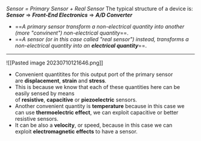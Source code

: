 *Sensor = Primary Sensor + Real Sensor*
The typical structure of a device is: ***Sensor*** ⇒ ***Front-End Electronics*** ⇒ ***A/D Converter***

- ==_A primary sensor transform a non-electrical quantity into another (more "convinent") non-electrical quantity_==.
- ==_A sensor (or in this case called "real sensor") instead, transforms a non-electrical quantity into an **electrical quantity**_==.

---

![[Pasted image 20230710121646.png]]
- Convenient quantitites for this output port of the primary sensor are **displacement**, **strain** and **stress**.
- This is because we know that each of these quantities here can be easily sensed by means of **resistive**, **capacitive** or **piezoelectric** sensors.
- Another convenient quantity is **temperature** because in this case we can use **thermoelectric effect**, we can exploit capacitive or better resistive sensors.
- It can be also a **velocity**, or speed, because in this case we can exploit **electromagnetic effects** to have a sensor.
